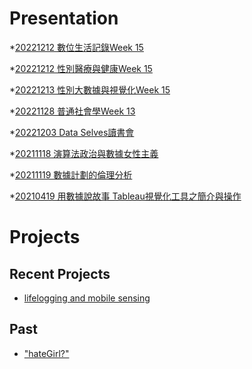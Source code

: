 # Presentation
*[20221212 數位生活記錄Week 15](https://docs.google.com/presentation/d/e/2PACX-1vSQlPOG2t7Uphkims52wscbsriZ4SeJHSyoq183nhyx8Y4AcwMIuOkPGlgUpY6NilPuhAmjgHW9ncld/pub?start=false&loop=false&delayms=3000)

*[20221212 性別醫療與健康Week 15]()

*[20221213 性別大數據與視覺化Week 15]()

*[20221128 普通社會學Week 13]()

*[20221203 Data Selves讀書會]()

*[20211118 演算法政治與數據女性主義]()

*[20211119 數據計劃的倫理分析]()

*[20210419 用數據說故事 Tableau視覺化工具之簡介與操作]()


# Projects

## Recent Projects
* [lifelogging and mobile sensing]()

## Past
* ["hateGirl?"]()

